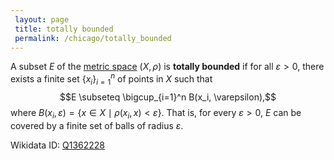 ```yaml
---
 layout: page
 title: totally bounded
 permalink: /chicago/totally_bounded
---
```

A subset $E$ of the [metric space](https://defsmath.github.io/DefsMath/metric_space) $(X,\rho)$ is **totally bounded** if for all $\varepsilon > 0$, there exists a finite set $\{x_i\}_{i=1}^n$ of points in $X$ such that $$E \subseteq \bigcup_{i=1}^n B(x_i, \varepsilon),$$ where $B(x_i, \varepsilon) = \{x \in X \mid \rho(x_i,x)< \varepsilon\}.$ That is, for every $\varepsilon > 0$, $E$ can be covered by a finite set of balls of radius $\varepsilon$.

Wikidata ID: [Q1362228](https://www.wikidata.org/wiki/Q1362228)
